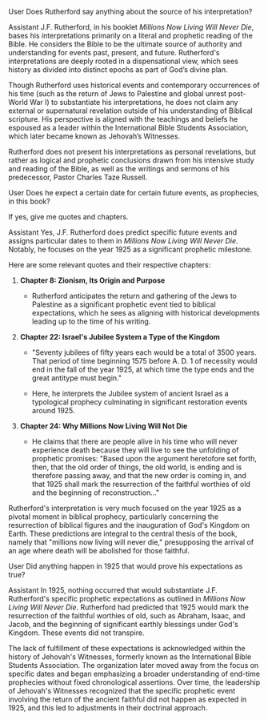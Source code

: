 User
Does Rutherford say anything about the source of his interpretation?



Assistant
J.F. Rutherford, in his booklet *Millions Now Living Will Never Die*, bases his interpretations primarily on a literal and prophetic reading of the Bible. He considers the Bible to be the ultimate source of authority and understanding for events past, present, and future. Rutherford's interpretations are deeply rooted in a dispensational view, which sees history as divided into distinct epochs as part of God’s divine plan.



Though Rutherford uses historical events and contemporary occurrences of his time (such as the return of Jews to Palestine and global unrest post-World War I) to substantiate his interpretations, he does not claim any external or supernatural revelation outside of his understanding of Biblical scripture. His perspective is aligned with the teachings and beliefs he espoused as a leader within the International Bible Students Association, which later became known as Jehovah’s Witnesses.



Rutherford does not present his interpretations as personal revelations, but rather as logical and prophetic conclusions drawn from his intensive study and reading of the Bible, as well as the writings and sermons of his predecessor, Pastor Charles Taze Russell.




User
Does he expect a certain date for certain future events, as prophecies, in this book?

If yes, give me quotes and chapters.



Assistant
Yes, J.F. Rutherford does predict specific future events and assigns particular dates to them in *Millions Now Living Will Never Die*. Notably, he focuses on the year 1925 as a significant prophetic milestone.



Here are some relevant quotes and their respective chapters:



1. **Chapter 8: Zionism, Its Origin and Purpose**

   - Rutherford anticipates the return and gathering of the Jews to Palestine as a significant prophetic event tied to biblical expectations, which he sees as aligning with historical developments leading up to the time of his writing.



2. **Chapter 22: Israel's Jubilee System a Type of the Kingdom**

   - "Seventy jubilees of fifty years each would be a total of 3500 years. That period of time beginning 1575 before A. D. 1 of necessity would end in the fall of the year 1925, at which time the type ends and the great antitype must begin."

   - Here, he interprets the Jubilee system of ancient Israel as a typological prophecy culminating in significant restoration events around 1925.



3. **Chapter 24: Why Millions Now Living Will Not Die**

   - He claims that there are people alive in his time who will never experience death because they will live to see the unfolding of prophetic promises: "Based upon the argument heretofore set forth, then, that the old order of things, the old world, is ending and is therefore passing away, and that the new order is coming in, and that 1925 shall mark the resurrection of the faithful worthies of old and the beginning of reconstruction..."



Rutherford's interpretation is very much focused on the year 1925 as a pivotal moment in biblical prophecy, particularly concerning the resurrection of biblical figures and the inauguration of God's Kingdom on Earth. These predictions are integral to the central thesis of the book, namely that "millions now living will never die," presupposing the arrival of an age where death will be abolished for those faithful.



User
Did anything happen in 1925 that would prove his expectations as true?



Assistant
In 1925, nothing occurred that would substantiate J.F. Rutherford's specific prophetic expectations as outlined in *Millions Now Living Will Never Die*. Rutherford had predicted that 1925 would mark the resurrection of the faithful worthies of old, such as Abraham, Isaac, and Jacob, and the beginning of significant earthly blessings under God's Kingdom. These events did not transpire.



The lack of fulfillment of these expectations is acknowledged within the history of Jehovah's Witnesses, formerly known as the International Bible Students Association. The organization later moved away from the focus on specific dates and began emphasizing a broader understanding of end-time prophecies without fixed chronological assertions. Over time, the leadership of Jehovah's Witnesses recognized that the specific prophetic event involving the return of the ancient faithful did not happen as expected in 1925, and this led to adjustments in their doctrinal approach.








